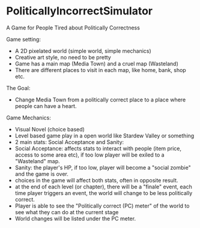 # PoliticallyIncorrectSimulator
A Game for People Tired about Politically Correctness

Game setting: 
* A 2D pixelated world (simple world, simple mechanics)
* Creative art style, no need to be pretty
* Game has a main map (Media Town) and a cruel map (Wasteland)
* There are different places to visit in each map, like home, bank, shop etc.

The Goal:
* Change Media Town from a politically correct place to a place where people can have a heart.

Game Mechanics:
* Visual Novel (choice based)
* Level based game play in a open world like Stardew Valley or something
* 2 main stats: Social Acceptance and Sanity:
*   Social Acceptance: affects stats to interact with people (item price, access to some area etc), if too low player will be exiled to a "Wasteland" map.
*   Sanity: the player's HP, if too low, player will become a "social zombie" and the game is over.
*   choices in the game will affect both stats, often in opposite result.
*  at the end of each level (or chapter), there will be a "finale" event, each time player triggers an event, the world will change to be less politically correct.
*   Player is able to see the "Politically correct (PC) meter" of the world to see what they can do at the current stage
*   World changes will be listed under the PC meter.


